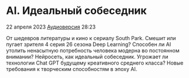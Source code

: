 # AI. Идеальный собеседник

22 апреля 2023 [Аудиоверсия](https://paradoks-pinkera-pilotnyy-vypusk.simplecast.com/episodes/ai) 28:23

От шедевров литературы и кино к сериалу South Park.
Смешит или пугает зрителя 4 серия 26 сезона Deep Learning?
Способен ли AI утолить ненасытную потребность человека модерна во постоянном внимании?
Нейросеть, как идеальный собеседник.
Угрожает ли технологии Chat GPT будущему креативного среднего класса?
Новые требования к творческим способностям в эпоху AI.
